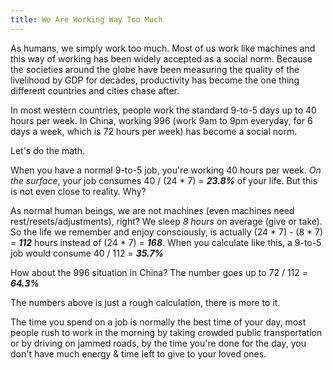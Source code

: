 ```yaml
---
title: We Are Working Way Too Much
---
```


As humans, we simply work too much. Most of us work like machines and this way of working has been widely accepted as a social norm. Because the societies around the globe have been measuring the quality of the livelihood by GDP for decades, productivity has become the one thing different countries and cities chase after.

In most western countries, people work the standard 9-to-5 days up to 40 hours per week. In China, working 996 (work 9am to 9pm everyday, for 6 days a week, which is 72 hours per week) has become a social norm.

Let's do the math.

When you have a normal 9-to-5 job, you're working 40 hours per week. *On the surface*, your job consumes 40 / (24 * 7) = ***<Highlight>23.8%</Highlight>*** of your life. But this is not even close to reality. Why?

As normal human beings, we are not machines (even machines need rest/resets/adjustments), right? We sleep *8 hours* on average (give or take). So the life we remember and enjoy consciously, is actually (24 * 7) - (8 * 7) = ***<Highlight>112</Highlight>*** hours instead of (24 * 7) = ***<Highlight>168</Highlight>***. When you calculate like this, a 9-to-5 job would consume 40 / 112 = ***<Highlight>35.7%</Highlight>***

How about the 996 situation in China? The number goes up to 72 / 112 = ***<Highlight>64.3%</Highlight>***

The numbers above is just a rough calculation, there is more to it.

The time you spend on a job is normally the best time of your day, most people rush to work in the morning by taking crowded public transportation or by driving on jammed roads, by the time you're done for the day, you don't have much energy & time left to give to your loved ones.
